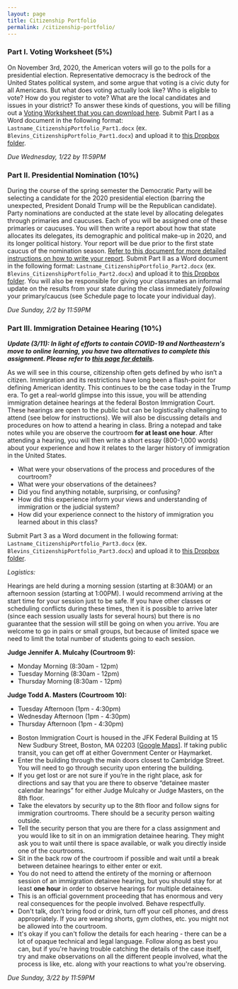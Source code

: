 ```yaml
---
layout: page
title: Citizenship Portfolio
permalink: /citizenship-portfolio/
---
```


### Part I. Voting Worksheet (5%)

On November 3rd, 2020, the American voters will go to the polls for a presidential election. Representative democracy is the bedrock of the United States political system, and some argue that voting is a civic duty for all Americans. But what does voting actually look like? Who is eligible to vote? How do you register to vote? What are the local candidates and issues in your district? To answer these kinds of questions, you will be filling out a [Voting Worksheet that you can download here]({{site.baseurl}}/downloads/CitizenshipPortfolio_Part1.docx). Submit Part I as a Word document in the following format: `Lastname_CitizenshipPortfolio_Part1.docx` (ex. `Blevins_CitizenshipPortfolio_Part1.docx`) and upload it to [this Dropbox folder](https://www.dropbox.com/request/mjQk0WmUw6gFmSOX49HZ).

*Due Wednesday, 1/22 by 11:59PM* 

### Part II. Presidential Nomination (10%)

During the course of the spring semester the Democratic Party will be selecting a candidate for the 2020 presidential election (barring the unexpected, President Donald Trump will be the Republican candidate). Party nominations are conducted at the state level by allocating delegates through primaries and caucuses. Each of you will be assigned one of these primaries or caucuses. You will then write a report about how that state allocates its delegates, its demographic and political make-up in 2020, and its longer political history. Your report will be due prior to the first state caucus of the nomination season. [Refer to this document for more detailed instructions on how to write your report]({{site.baseurl}}/downloads/CitizenshipPortfolio_Part2.docx). Submit Part II as a Word document in the following format: `Lastname_CitizenshipPortfolio_Part2.docx` (ex. `Blevins_CitizenshipPortfolio_Part2.docx`) and upload it to [this Dropbox folder](https://www.dropbox.com/request/1hjPyh14XU5tS36M28TX). You will also be responsible for giving your classmates an informal update on the results from your state during the class immediately *following* your primary/caucus (see Schedule page to locate your individual day).

*Due Sunday, 2/2 by 11:59PM*

### Part III. Immigration Detainee Hearing (10%)

***Update (3/11): In light of efforts to contain COVID-19 and Northeastern's move to online learning, you have two alternatives to complete this assignment. Please refer to [this page for details]({{site.baseurl}}/citizenship-portfolio-alternatives).***

As we will see in this course, citizenship often gets defined by who isn’t a citizen. Immigration and its restrictions have long been a flash-point for defining American identity. This continues to be the case today in the Trump era. To get a real-world glimpse into this issue, you will be attending immigration detainee hearings at the federal Boston Immigration Court. These hearings are open to the public but can be logistically challenging to attend (see below for instructions). We will also be discussing details and procedures on how to attend a hearing in class. Bring a notepad and take notes while you are observe the courtroom **for at least one hour**. After attending a hearing, you will then write a short essay (800-1,000 words) about your experience and how it relates to the larger history of immigration in the United States.

- What were your observations of the process and procedures of the courtroom?
- What were your observations of the detainees?
- Did you find anything notable, surprising, or confusing?
- How did this experience inform your views and understanding of immigration or the judicial system?
- How did your experience connect to the history of immigration you learned about in this class?

Submit Part 3 as a Word document in the following format: `Lastname_CitizenshipPortfolio_Part3.docx` (ex. `Blevins_CitizenshipPortfolio_Part3.docx`) and upload it to [this Dropbox folder](https://www.dropbox.com/request/Sx3RnK1q78IkLRhWT5jz).

*Logistics:*

Hearings are held during a morning session (starting at 8:30AM) or an afternoon session (starting at 1:00PM). I would recommend arriving at the start time for your session just to be safe. If you have other classes or scheduling conflicts during these times, then it is possible to arrive later (since each session usually lasts for several hours) but there is no guarantee that the session will still be going on when you arrive. You are welcome to go in pairs or small groups, but because of limited space we need to limit the total number of students going to each session.

**Judge Jennifer A. Mulcahy (Courtroom 9):**

* Monday Morning (8:30am - 12pm)
* Tuesday Morning (8:30am - 12pm)
* Thursday Morning (8:30am - 12pm)

**Judge Todd A. Masters (Courtroom 10):**

* Tuesday Afternoon (1pm - 4:30pm)
* Wednesday Afternoon (1pm - 4:30pm)
* Thursday Afternoon (1pm - 4:30pm)

- Boston Immigration Court is housed in the JFK Federal Building at 15 New Sudbury Street,
Boston, MA 02203 [[Google Maps](https://goo.gl/maps/wP9VTPEUPJN2)]. If taking public transit, you can get off at either Government Center or Haymarket.
- Enter the building through the main doors closest to Cambridge Street. You will need to go through security upon entering the building. 
- If you get lost or are not sure if you’re in the right place, ask for directions and say that you are there to observe “detainee master calendar hearings” for either Judge Mulcahy or Judge Masters, on the 8th floor.
- Take the elevators by security up to the 8th floor and follow signs for immigration courtrooms. There should be a security person waiting outside.
- Tell the security person that you are there for a class assignment and you would like to sit in on an immigration detainee hearing. They might ask you to wait until there is space available, or walk you directly inside one of the courtrooms. 
- Sit in the back row of the courtroom if possible and wait until a break between detainee hearings to either enter or exit. 
- You do not need to attend the entirety of the morning or afternoon session of an immigration detainee hearing, but you should stay for at least **one hour** in order to observe hearings for multiple detainees. 
- This is an official government proceeding that has enormous and very real consequences for the people involved. Behave respectfully.  
- Don't talk, don’t bring food or drink, turn off your cell phones, and dress appropriately. If you are wearing shorts, gym clothes, etc. you might not be allowed into the courtroom. 
- It's okay if you can't follow the details for each hearing - there can be a lot of opaque technical and legal language. Follow along as best you can, but if you're having trouble catching the details of the case itself, try and make observations on all the different people involved, what the process is like, etc. along with your reactions to what you're observing. 

*Due Sunday, 3/22 by 11:59PM*